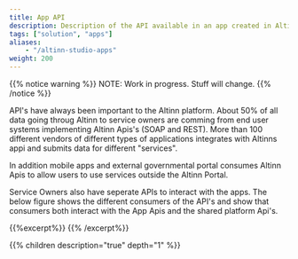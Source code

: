 ```yaml
---
title: App API
description: Description of the API available in an app created in Altinn Studio.
tags: ["solution", "apps"]
aliases:
    - "/altinn-studio-apps"
weight: 200
---
```


{{% notice warning %}}
NOTE: Work in progress. Stuff will change.
{{% /notice %}}

API's have always been important to the Altinn platform. About 50% of all data going throug Altinn to service owners are comming 
from end user systems implementing Altinn Apis's (SOAP and REST). More than 100 different vendors of different types of 
applications integrates with Altinns appi and submits data for different "services". 

In addition mobile apps and external governmental portal consumes Altinn Apis to allow users to use services outside the Altinn Portal.

Service Owners also have seperate APIs to interact with the apps. The below figure shows the different consumers of the API's and show that consumers both
interact with the App Apis and the shared platform Api's.

{{%excerpt%}}
<object data="/solutions/altinn-apps/app-api/api-concept.svg" type="image/svg+xml" style="width: 100% max-width: 1200px;"></object>
{{% /excerpt%}}


{{% children description="true" depth="1" %}}
